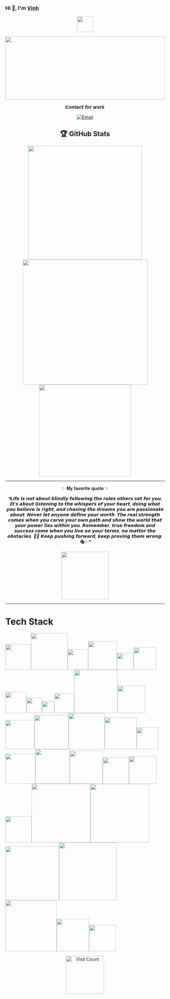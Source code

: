  <h3>Hi 👋, I'm <a href="https://nguyenquocvinh.glitch.me">Vinh</a></h3>
    <p align="center">
        <a href="https://longtao.fun">
            <img src="cat.webp" width="50"/>
        </a>
    </p>


<div align="center">
<img height="200" width="100%" src="https://nguyenquocvinh.glitch.me/Profile/site-github.svg" />
</div> 
<p align="center">
  𝘾𝒐𝙣𝒕𝙖𝒄𝙩 𝙛𝒐𝙧 𝙬𝒐𝙧𝒌
</p>
<p align="center">
<a href="https://facebook.com/vinkay" target="_blank"><img alt="" src="https://img.shields.io/badge/facebook-000?style=for-the-badge&logo=facebook&logoColor=3b5998" style="vertical-align:center" /></a><a href="https://instagram.com/_vinkay_" target="_blank"><img alt="" src="https://img.shields.io/badge/Instagram-000?style=for-the-badge&logo=Instagram&logoColor=E4405F" style="vertical-align:center" /></a><a href="https://linkedin.com/in/vinkay" target="_blank"><img alt="" src="https://img.shields.io/badge/LinkedIn-000?logo=linkedin&logoColor=0A66C2&style=for-the-badge" style="vertical-align:center" /></a><a href="https://www.youtube.com/c/VinhNguyenOfficial512" target="_blank"><img alt="" src="https://img.shields.io/badge/YouTube%20-000?style=for-the-badge&logo=youtube&logoColor=red" style="vertical-align:center" /></a><a href="https://replit.com/@vinkay" target="_blank"><img alt="" src="https://img.shields.io/badge/replit-000?style=for-the-badge&logo=replit&logoColor=FFA500" style="vertical-align:center" /></a><a href="mailto:nguyenquocvinh.bocking@gmail.com" target="_blank"><img alt="Email" src="https://img.shields.io/badge/gmail%20-000?style=for-the-badge&logo=gmail&logoColor=BB001B" style="vertical-align:center" /></a>
</p>  

  
<p align="center">
    <h2 align="center">🏆 GitHub Stats</h2>
</p>

<p align="center">
<img src="https://github-readme-stats.vercel.app/api?username=vinkay215&theme=transparent&hide_border=true&include_all_commits=false&count_private=false" width="360"/> <img src="https://github-readme-streak-stats.herokuapp.com/?user=vinkay215&theme=transparent&hide_border=true" width="395" />  
<img src="https://github-readme-stats.vercel.app/api/top-langs/?username=vinkay215&theme=transparent&hide_border=true&include_all_commits=false&count_private=false&layout=compact" width="290" /> </p> 

  

---
<div align="center">
<p>✨ 𝐌𝐲 𝐟𝐚𝐯𝐨𝐫𝐢𝐭𝐞 𝐪𝐮𝐨𝐭𝐞 ✨</p>
</div>

<div align="center">
  <i>❝𝙇𝙞𝙛𝙚 𝙞𝙨 𝙣𝙤𝙩 𝙖𝙗𝙤𝙪𝙩 𝙗𝙡𝙞𝙣𝙙𝙡𝙮 𝙛𝙤𝙡𝙡𝙤𝙬𝙞𝙣𝙜 𝙩𝙝𝙚 𝙧𝙪𝙡𝙚𝙨 𝙤𝙩𝙝𝙚𝙧𝙨 𝙨𝙚𝙩 𝙛𝙤𝙧 𝙮𝙤𝙪. 𝙄𝙩'𝙨 𝙖𝙗𝙤𝙪𝙩 𝙡𝙞𝙨𝙩𝙚𝙣𝙞𝙣𝙜 𝙩𝙤 𝙩𝙝𝙚 𝙬𝙝𝙞𝙨𝙥𝙚𝙧𝙨 𝙤𝙛 𝙮𝙤𝙪𝙧 𝙝𝙚𝙖𝙧𝙩, 𝙙𝙤𝙞𝙣𝙜 𝙬𝙝𝙖𝙩 𝙮𝙤𝙪 𝙗𝙚𝙡𝙞𝙚𝙫𝙚 𝙞𝙨 𝙧𝙞𝙜𝙝𝙩, 𝙖𝙣𝙙 𝙘𝙝𝙖𝙨𝙞𝙣𝙜 𝙩𝙝𝙚 𝙙𝙧𝙚𝙖𝙢𝙨 𝙮𝙤𝙪 𝙖𝙧𝙚 𝙥𝙖𝙨𝙨𝙞𝙤𝙣𝙖𝙩𝙚 𝙖𝙗𝙤𝙪𝙩. 𝙉𝙚𝙫𝙚𝙧 𝙡𝙚𝙩 𝙖𝙣𝙮𝙤𝙣𝙚 𝙙𝙚𝙛𝙞𝙣𝙚 𝙮𝙤𝙪𝙧 𝙬𝙤𝙧𝙩𝙝. 𝙏𝙝𝙚 𝙧𝙚𝙖𝙡 𝙨𝙩𝙧𝙚𝙣𝙜𝙩𝙝 𝙘𝙤𝙢𝙚𝙨 𝙬𝙝𝙚𝙣 𝙮𝙤𝙪 𝙘𝙖𝙧𝙫𝙚 𝙮𝙤𝙪𝙧 𝙤𝙬𝙣 𝙥𝙖𝙩𝙝 𝙖𝙣𝙙 𝙨𝙝𝙤𝙬 𝙩𝙝𝙚 𝙬𝙤𝙧𝙡𝙙 𝙩𝙝𝙖𝙩 𝙮𝙤𝙪𝙧 𝙥𝙤𝙬𝙚𝙧 𝙡𝙞𝙚𝙨 𝙬𝙞𝙩𝙝𝙞𝙣 𝙮𝙤𝙪. 𝙍𝙚𝙢𝙚𝙢𝙗𝙚𝙧, 𝙩𝙧𝙪𝙚 𝙛𝙧𝙚𝙚𝙙𝙤𝙢 𝙖𝙣𝙙 𝙨𝙪𝙘𝙘𝙚𝙨𝙨 𝙘𝙤𝙢𝙚 𝙬𝙝𝙚𝙣 𝙮𝙤𝙪 𝙡𝙞𝙫𝙚 𝙤𝙣 𝙮𝙤𝙪𝙧 𝙩𝙚𝙧𝙢𝙨, 𝙣𝙤 𝙢𝙖𝙩𝙩𝙚𝙧 𝙩𝙝𝙚 𝙤𝙗𝙨𝙩𝙖𝙘𝙡𝙚𝙨. 🥷✨ 𝙆𝙚𝙚𝙥 𝙥𝙪𝙨𝙝𝙞𝙣𝙜 𝙛𝙤𝙧𝙬𝙖𝙧𝙙, 𝙠𝙚𝙚𝙥 𝙥𝙧𝙤𝙫𝙞𝙣𝙜 𝙩𝙝𝙚𝙢 𝙬𝙧𝙤𝙣𝙜. 🎭✨❞</i>
</div>  <br>  
<div align="center"><a href="https://nguyenquocvinh.glitch.me/Donate"><img src="https://github.com/vinkay215/vinkay215/blob/main/img/Donate.png" width="150" /></a></div>

---
# Tech Stack  
<img src="https://img.shields.io/badge/html5-%23E34F26.svg?style=for-the-badge&amp;logo=html5&amp;logoColor=white" width="81"><img src="https://img.shields.io/badge/javascript-%23323330.svg?style=for-the-badge&amp;logo=javascript&amp;logoColor=%23F7DF1E" width="116"><img src="https://img.shields.io/badge/php-%23777BB4.svg?style=for-the-badge&amp;logo=php&amp;logoColor=white" width="65"><img src="https://img.shields.io/badge/python-3670A0?style=for-the-badge&amp;logo=python&amp;logoColor=ffdd54" width="90.5"><img src="https://img.shields.io/badge/java-%23ED8B00.svg?style=for-the-badge&amp;logo=java&amp;logoColor=white" width="53"><img src="https://img.shields.io/badge/css3-%231572B6.svg?style=for-the-badge&amp;logo=css3&amp;logoColor=white" width="71"><img src="https://img.shields.io/badge/c++-%2300599C.svg?style=for-the-badge&amp;logo=c%2B%2B&amp;logoColor=white" width="67"><img src="https://img.shields.io/badge/c-%2300599C.svg?style=for-the-badge&amp;logo=c&amp;logoColor=white" width="49"><img src="https://img.shields.io/badge/c%23-%23239120.svg?style=for-the-badge&amp;logo=c-sharp&amp;logoColor=white" width="38.5"><img src="https://img.shields.io/badge/azure-%230072C6.svg?style=for-the-badge&amp;logo=azure-devops&amp;logoColor=white" width="63"><img src="https://img.shields.io/badge/Google%20Cloud-%234285F4.svg?style=for-the-badge&amp;logo=google-cloud&amp;logoColor=white" width="137"><img src="https://img.shields.io/badge/glitch-%233333FF.svg?style=for-the-badge&amp;logo=glitch&amp;logoColor=white" width="87"><img src="https://img.shields.io/badge/heroku-%23430098.svg?style=for-the-badge&amp;logo=heroku&amp;logoColor=white" width="92"><img src="https://img.shields.io/badge/SCALEWAY-%234f0599.svg?style=for-the-badge&amp;logo=scaleway&amp;logoColor=white" width="108"><img src="https://img.shields.io/badge/Openstack-%23f01742.svg?style=for-the-badge&amp;logo=openstack&amp;logoColor=white" width="114"><img src="https://img.shields.io/badge/datadog-%23632CA6.svg?style=for-the-badge&amp;logo=datadog&amp;logoColor=white" width="101"><img src="https://img.shields.io/badge/.NET-5C2D91?style=for-the-badge&amp;logo=.net&amp;logoColor=white" width="69"><img src="https://img.shields.io/badge/threejs-black?style=for-the-badge&amp;logo=three.js&amp;logoColor=white" width="95"><img src="https://img.shields.io/badge/Socket.io-black?style=for-the-badge&amp;logo=socket.io&amp;badgeColor=010101" width="109"><img src="https://img.shields.io/badge/MongoDB-%234ea94b.svg?style=for-the-badge&amp;logo=mongodb&amp;logoColor=white" width="104"><img src="https://img.shields.io/badge/mysql-%2300f.svg?style=for-the-badge&amp;logo=mysql&amp;logoColor=white" width="83"><img src="https://img.shields.io/badge/sqlite-%2307405e.svg?style=for-the-badge&amp;logo=sqlite&amp;logoColor=white" width="87"><img src="https://img.shields.io/badge/Realm-39477F?style=for-the-badge&amp;logo=realm&amp;logoColor=white" width="83"><img src="https://img.shields.io/badge/Adobe%20After%20Effects-9999FF.svg?style=for-the-badge&amp;logo=Adobe%20After%20Effects&amp;logoColor=white" width="186"><img src="https://img.shields.io/badge/Adobe%20Dreamweaver-FF61F6.svg?style=for-the-badge&amp;logo=Adobe%20Dreamweaver&amp;logoColor=white" width="185"><img src="https://img.shields.io/badge/adobeillustrator-%23FF9A00.svg?style=for-the-badge&amp;logo=adobeillustrator&amp;logoColor=white" width="170"><img src="https://img.shields.io/badge/Adobe%20Premiere%20Pro-9999FF.svg?style=for-the-badge&amp;logo=Adobe%20Premiere%20Pro&amp;logoColor=white" width="182"><img src="https://img.shields.io/badge/adobephotoshop-%2331A8FF.svg?style=for-the-badge&amp;logo=adobephotoshop&amp;logoColor=white" width="162"><img src="https://img.shields.io/badge/Aseprite-FFFFFF?style=for-the-badge&amp;logo=Aseprite&amp;logoColor=#7D929E" width="103"><img src="https://img.shields.io/badge/figma-%23F24E1E.svg?style=for-the-badge&amp;logo=figma&amp;logoColor=white" width="84">



<div align="center"><a href="https://visitcount.itsvg.in"><img src="https://visitcount.itsvg.in/api?id=vinkay215&icon=2&color=0" alt="Visit Count" width="120"></a></div><br>


